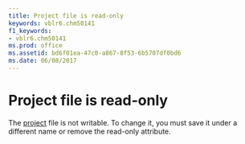 ```yaml
---
title: Project file is read-only
keywords: vblr6.chm50141
f1_keywords:
- vblr6.chm50141
ms.prod: office
ms.assetid: bd6f01ea-47c0-a867-8f53-6b5707df0bd6
ms.date: 06/08/2017
---
```



# Project file is read-only

The [project](../../Glossary/vbe-glossary.md#project) file is not writable. To change it, you must save it under a different name or remove the read-only attribute.


